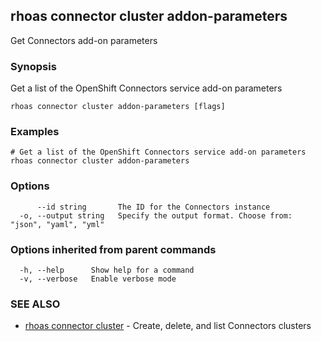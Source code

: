 ## rhoas connector cluster addon-parameters

Get Connectors add-on parameters

### Synopsis

Get a list of the OpenShift Connectors service add-on parameters

```
rhoas connector cluster addon-parameters [flags]
```

### Examples

```
# Get a list of the OpenShift Connectors service add-on parameters
rhoas connector cluster addon-parameters

```

### Options

```
      --id string       The ID for the Connectors instance
  -o, --output string   Specify the output format. Choose from: "json", "yaml", "yml"
```

### Options inherited from parent commands

```
  -h, --help      Show help for a command
  -v, --verbose   Enable verbose mode
```

### SEE ALSO

* [rhoas connector cluster](rhoas_connector_cluster.md)	 - Create, delete, and list Connectors clusters


